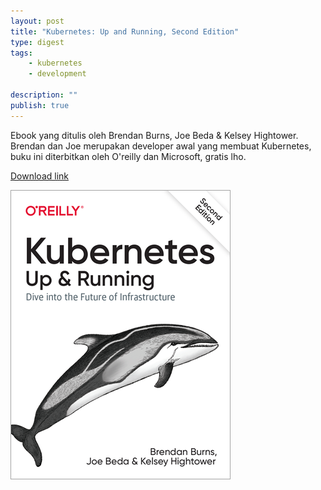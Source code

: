 ```yaml
---
layout: post
title: "Kubernetes: Up and Running, Second Edition"
type: digest
tags: 
    - kubernetes
    - development
    
description: ""
publish: true
---
```


Ebook yang ditulis oleh Brendan Burns, Joe Beda & Kelsey Hightower. Brendan dan Joe merupakan developer awal yang membuat Kubernetes, buku ini diterbitkan oleh O'reilly dan Microsoft, gratis lho. 

[Download link](https://azure.microsoft.com/en-us/resources/kubernetes-up-and-running/)

![Kubernetes: Up and Running, Second Edition](/public/images/posts/kubernetes-up-and-running-2.png)
